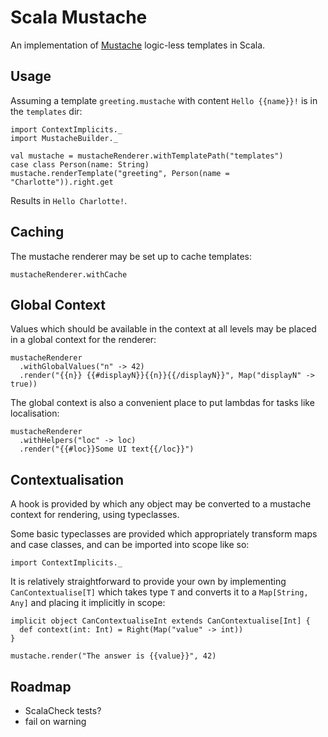 Scala Mustache
===
An implementation of [Mustache](https://mustache.github.io/mustache.5.html) logic-less templates in Scala.

Usage
---

Assuming a template `greeting.mustache` with content `Hello {{name}}!` is in the `templates` dir:

    import ContextImplicits._
    import MustacheBuilder._

    val mustache = mustacheRenderer.withTemplatePath("templates")
    case class Person(name: String)
    mustache.renderTemplate("greeting", Person(name = "Charlotte")).right.get

Results in `Hello Charlotte!`.

Caching
---

The mustache renderer may be set up to cache templates:

    mustacheRenderer.withCache

Global Context
---

Values which should be available in the context at all levels may be placed in a global context for the renderer:

    mustacheRenderer
      .withGlobalValues("n" -> 42)
      .render("{{n}} {{#displayN}}{{n}}{{/displayN}}", Map("displayN" -> true))

The global context is also a convenient place to put lambdas for tasks like localisation:

    mustacheRenderer
      .withHelpers("loc" -> loc)
      .render("{{#loc}}Some UI text{{/loc}}")

Contextualisation
---

A hook is provided by which any object may be converted to a mustache context for rendering, using typeclasses.

Some basic typeclasses are provided which appropriately transform maps and case classes, and can be imported into scope like so:

    import ContextImplicits._

It is relatively straightforward to provide your own by implementing `CanContextualise[T]` which takes type `T` and converts it to a `Map[String, Any]` and placing it implicitly in scope:

    implicit object CanContextualiseInt extends CanContextualise[Int] {
      def context(int: Int) = Right(Map("value" -> int))
    }

    mustache.render("The answer is {{value}}", 42)

Roadmap
---
* ScalaCheck tests?
* fail on warning